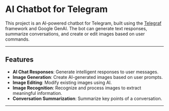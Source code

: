 # AI Chatbot for Telegram

This project is an AI-powered chatbot for Telegram, built using the [Telegraf](https://telegraf.js.org/) framework and Google GenAI. The bot can generate text responses, summarize conversations, and create or edit images based on user commands.

---

## Features

- **AI Chat Responses**: Generate intelligent responses to user messages.
- **Image Generation**: Create AI-generated images based on user prompts.
- **Image Editing**: Modify existing images using AI.
- **Image Recognition**: Recognize and process images to extract meaningful information.
- **Conversation Summarization**: Summarize key points of a conversation.

---